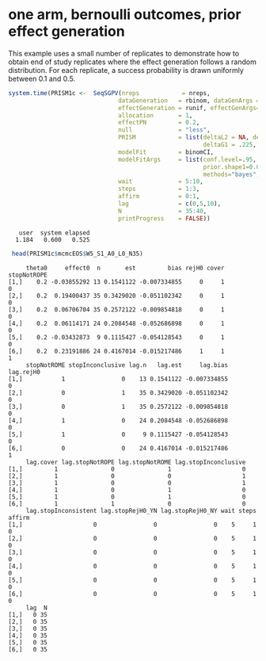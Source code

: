 one arm, bernoulli outcomes, prior effect generation
================

This example uses a small number of replicates to demonstrate how to
obtain end of study replicates where the effect generation follows a
random distribution. For each replicate, a success probability is drawn
uniformly between 0.1 and 0.5.

``` r
system.time(PRISM1c <-  SeqSGPV(nreps            = nreps,
                               dataGeneration   = rbinom, dataGenArgs = list(n=40, size=1, prob = .2),
                               effectGeneration = runif, effectGenArgs=list(n=1, min=-.1, max = .3),  effectScale  = "identity",
                               allocation       = 1,
                               effectPN         = 0.2,
                               null             = "less",
                               PRISM            = list(deltaL2 = NA, deltaL1 = NA, 
                                                       deltaG1 = .225, deltaG2 = .4),
                               modelFit         = binomCI,
                               modelFitArgs     = list(conf.level=.95, 
                                                       prior.shape1=0.005, prior.shape2=0.005,
                                                       methods="bayes", type="central"),
                               wait             = 5:10,
                               steps            = 1:3,
                               affirm           = 0:1,
                               lag              = c(0,5,10),
                               N                = 35:40,
                               printProgress    = FALSE))
```

       user  system elapsed 
      1.184   0.600   0.525 

``` r
 head(PRISM1c$mcmcEOS$W5_S1_A0_L0_N35)
```

         theta0     effect0  n       est         bias rejH0 cover stopNotROPE
    [1,]    0.2 -0.03855292 13 0.1541122 -0.007334855     0     1           0
    [2,]    0.2  0.19400437 35 0.3429020 -0.051102342     0     1           0
    [3,]    0.2  0.06706704 35 0.2572122 -0.009854818     0     1           0
    [4,]    0.2  0.06114171 24 0.2084548 -0.052686898     0     1           0
    [5,]    0.2 -0.03432873  9 0.1115427 -0.054128543     0     1           0
    [6,]    0.2  0.23191886 24 0.4167014 -0.015217486     1     1           1
         stopNotROME stopInconclusive lag.n   lag.est     lag.bias lag.rejH0
    [1,]           1                0    13 0.1541122 -0.007334855         0
    [2,]           0                1    35 0.3429020 -0.051102342         0
    [3,]           0                1    35 0.2572122 -0.009854818         0
    [4,]           1                0    24 0.2084548 -0.052686898         0
    [5,]           1                0     9 0.1115427 -0.054128543         0
    [6,]           0                0    24 0.4167014 -0.015217486         1
         lag.cover lag.stopNotROPE lag.stopNotROME lag.stopInconclusive
    [1,]         1               0               1                    0
    [2,]         1               0               0                    1
    [3,]         1               0               0                    1
    [4,]         1               0               1                    0
    [5,]         1               0               1                    0
    [6,]         1               1               0                    0
         lag.stopInconsistent lag.stopRejH0_YN lag.stopRejH0_NY wait steps affirm
    [1,]                    0                0                0    5     1      0
    [2,]                    0                0                0    5     1      0
    [3,]                    0                0                0    5     1      0
    [4,]                    0                0                0    5     1      0
    [5,]                    0                0                0    5     1      0
    [6,]                    0                0                0    5     1      0
         lag  N
    [1,]   0 35
    [2,]   0 35
    [3,]   0 35
    [4,]   0 35
    [5,]   0 35
    [6,]   0 35
